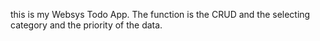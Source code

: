 this is my Websys Todo App. The function is the CRUD and the selecting category and the priority of the data.